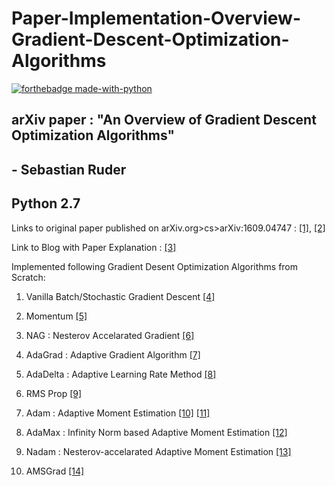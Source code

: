 # Paper-Implementation-Overview-Gradient-Descent-Optimization-Algorithms  

[![forthebadge made-with-python](http://ForTheBadge.com/images/badges/made-with-python.svg)](https://www.python.org/) 


## arXiv paper : "An Overview of Gradient Descent Optimization Algorithms"   
##  - Sebastian Ruder  

## Python 2.7  

Links to original paper published on arXiv.org>cs>arXiv:1609.04747  : [[1]](https://arxiv.org/abs/1609.04747), [[2]](https://arxiv.org/pdf/1609.04747.pdf)   

Link to Blog with Paper Explanation : [[3]](http://ruder.io/optimizing-gradient-descent/index.html)  

Implemented following Gradient Desent Optimization Algorithms from Scratch:  

1. Vanilla Batch/Stochastic Gradient Descent [[4]](https://en.wikipedia.org/wiki/Stochastic_gradient_descent)   

2. Momentum [[5]](https://www.cs.toronto.edu/~fritz/absps/momentum.pdf)  
3. NAG : Nesterov Accelarated Gradient  [[6]](https://www2.cs.uic.edu/~zhangx/teaching/agm.pdf)
4. AdaGrad : Adaptive Gradient Algorithm [[7]](http://www.jmlr.org/papers/volume12/duchi11a/duchi11a.pdf)
5. AdaDelta : Adaptive Learning Rate Method [[8]](https://arxiv.org/abs/1212.5701)
6. RMS Prop  [[9]](https://www.cs.toronto.edu/~tijmen/csc321/slides/lecture_slides_lec6.pdf)   
7. Adam : Adaptive Moment Estimation [[10]](https://arxiv.org/abs/1412.6980) [[11]](https://arxiv.org/pdf/1412.6980.pdf)  
8. AdaMax : Infinity Norm based Adaptive Moment Estimation [[12]](https://arxiv.org/pdf/1412.6980.pdf)  
9. Nadam : Nesterov-accelarated Adaptive Moment Estimation [[13]](http://cs229.stanford.edu/proj2015/054_report.pdf)  
10. AMSGrad [[14]](http://www.satyenkale.com/papers/amsgrad.pdf) 
